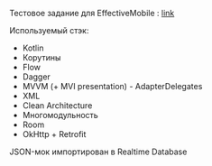 Тестовое задание для EffectiveMobile : [link](https://docs.google.com/document/d/15MkPXaen2j5oe-8ViUUnondUtGN6fnHCZnVnrmTmMnY/edit)

Используемый стэк:
- Kotlin 
- Корутины
- ﻿Flow
- ﻿﻿Dagger
- ﻿﻿MVVM (+ MVI presentation)
﻿﻿- AdapterDelegates
- XML
- Clean Architecture
- Многомодульность 
- Room
- OkHttp + Retrofit

JSON-мок импортирован в Realtime Database
